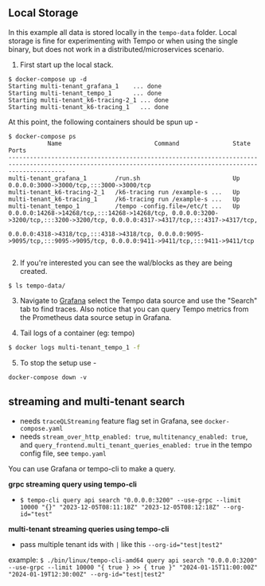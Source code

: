 ## Local Storage
In this example all data is stored locally in the `tempo-data` folder. Local storage is fine for experimenting with Tempo
or when using the single binary, but does not work in a distributed/microservices scenario.

1. First start up the local stack.

```console
$ docker-compose up -d
Starting multi-tenant_grafana_1    ... done
Starting multi-tenant_tempo_1      ... done
Starting multi-tenant_k6-tracing-2_1 ... done
Starting multi-tenant_k6-tracing_1   ... done
```

At this point, the following containers should be spun up -

```console
$ docker-compose ps
           Name                          Command               State                                                                     Ports                                                                  
------------------------------------------------------------------------------------------------------------------------------------------------------------
multi-tenant_grafana_1        /run.sh                          Up      0.0.0.0:3000->3000/tcp,:::3000->3000/tcp
multi-tenant_k6-tracing-2_1   /k6-tracing run /example-s ...   Up
multi-tenant_k6-tracing_1     /k6-tracing run /example-s ...   Up
multi-tenant_tempo_1          /tempo -config.file=/etc/t ...   Up      0.0.0.0:14268->14268/tcp,:::14268->14268/tcp, 0.0.0.0:3200->3200/tcp,:::3200->3200/tcp, 0.0.0.0:4317->4317/tcp,:::4317->4317/tcp,
                                                                       0.0.0.0:4318->4318/tcp,:::4318->4318/tcp, 0.0.0.0:9095->9095/tcp,:::9095->9095/tcp, 0.0.0.0:9411->9411/tcp,:::9411->9411/tcp


```

2. If you're interested you can see the wal/blocks as they are being created.

```console
$ ls tempo-data/
```

3. Navigate to [Grafana](http://localhost:3000/explore) select the Tempo data source and use the "Search"
tab to find traces. Also notice that you can query Tempo metrics from the Prometheus data source setup in
Grafana.

4. Tail logs of a container (eg: tempo)
```bash
$ docker logs multi-tenant_tempo_1 -f
```

5. To stop the setup use -

```console
docker-compose down -v
```

## streaming and multi-tenant search

- needs `traceQLStreaming` feature flag set in Grafana, see `docker-compose.yaml`
- needs `stream_over_http_enabled: true`, `multitenancy_enabled: true`,
and `query_frontend.multi_tenant_queries_enabled: true` in the tempo config file, see `tempo.yaml`

You can use Grafana or tempo-cli to make a query.

**grpc streaming query using tempo-cli**
- `$ tempo-cli query api search "0.0.0.0:3200" --use-grpc --limit 10000 "{}" "2023-12-05T08:11:18Z" "2023-12-05T08:12:18Z" --org-id="test"`

**multi-tenant streaming queries using tempo-cli**
- pass multiple tenant ids with `|` like this `--org-id="test|test2"`

example: `$ ./bin/linux/tempo-cli-amd64 query api search "0.0.0.0:3200" --use-grpc --limit 10000 "{ true } >> { true }" "2024-01-15T11:00:00Z" "2024-01-19T12:30:00Z" --org-id="test|test2"`
